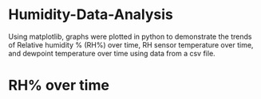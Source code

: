 # Humidity-Data-Analysis
Using matplotlib, graphs were plotted in python to demonstrate the trends of Relative humidity % (RH%) over time, RH sensor temperature over time, and dewpoint temperature over time using data from a csv file. 

# RH% over time
